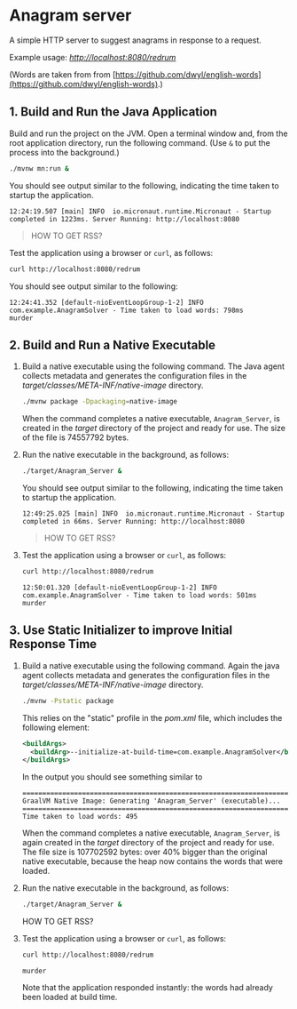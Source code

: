 # Anagram server

A simple HTTP server to suggest anagrams in response to a request.

Example usage: _[http://localhost:8080/redrum](http://localhost:8080/redrum)_

(Words are taken from from [https://github.com/dwyl/english-words](https://github.com/dwyl/english-words).)


## 1. Build and Run the Java Application

Build and run the project on the JVM. Open a terminal window and, from the root application directory, run the following command.
(Use `&` to put the process into the background.)

```bash
./mvnw mn:run &
```

You should see output similar to the following, indicating the time taken to startup the application.
```
12:24:19.507 [main] INFO  io.micronaut.runtime.Micronaut - Startup completed in 1223ms. Server Running: http://localhost:8080
```

>HOW TO GET RSS?

Test the application using a browser or `curl`, as follows:

```bash
curl http://localhost:8080/redrum
```

You should see output similar to the following:
```
12:24:41.352 [default-nioEventLoopGroup-1-2] INFO  com.example.AnagramSolver - Time taken to load words: 798ms
murder
```

## 2. Build and Run a Native Executable 

1. Build a native executable using the following command. The Java agent collects metadata and generates the configuration files in the _target/classes/META-INF/native-image_ directory.

    ```bash
    ./mvnw package -Dpackaging=native-image 
    ```

    When the command completes a native executable, `Anagram_Server`, is created in the _target_ directory of the project and ready for use.
The size of the file is 74557792 bytes.

2. Run the native executable in the background, as follows:

    ```bash
    ./target/Anagram_Server &
    ```

    You should see output similar to the following, indicating the time taken to startup the application.
    ```
    12:49:25.025 [main] INFO  io.micronaut.runtime.Micronaut - Startup completed in 66ms. Server Running: http://localhost:8080
    ```

    > HOW TO GET RSS?

3. Test the application using a browser or `curl`, as follows:

    ```bash
    curl http://localhost:8080/redrum
    ```

    ```
    12:50:01.320 [default-nioEventLoopGroup-1-2] INFO  com.example.AnagramSolver - Time taken to load words: 501ms
    murder
    ```

## 3. Use Static Initializer to improve Initial Response Time

1. Build a native executable using the following command. Again the java agent collects metadata and generates the configuration files in the _target/classes/META-INF/native-image_ directory.

    ```bash
    ./mvnw -Pstatic package
    ```

    This relies on the "static" profile in the _pom.xml_ file, which includes the following element:

    ```xml
    <buildArgs>
      <buildArg>--initialize-at-build-time=com.example.AnagramSolver</buildArg>
    </buildArgs>
    ```

    In the output you should see something similar to 

    ```
    ========================================================================================================================
    GraalVM Native Image: Generating 'Anagram_Server' (executable)...
    ========================================================================================================================
    Time taken to load words: 495
    ```

    When the command completes a native executable, `Anagram_Server`, is again created in the _target_ directory of the project and ready for use.
    The file size is 107702592 bytes: over 40% bigger than the original native executable, because the heap now contains the words that were loaded.

2. Run the native executable in the background, as follows:

    ```bash
    ./target/Anagram_Server &
    ```

    HOW TO GET RSS?


3. Test the application using a browser or `curl`, as follows:

    ```bash
    curl http://localhost:8080/redrum
    ```

    ```
    murder
    ```

    Note that the application responded instantly: the words had already been loaded at build time.

